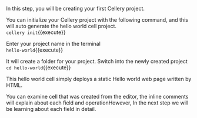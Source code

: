 In this step, you will be creating your first Cellery project.

You can initialize your Cellery project with the following command, and this will auto generate the hello world cell project.  
`cellery init`{{execute}}

Enter your project name in the terminal  
`hello-world`{{execute}}

It will create a folder for your project. Switch into the newly created project  
`cd hello-world`{{execute}}

This hello world cell simply deploys a static Hello world web page written by HTML.

You can examine cell that was created from the editor, the inline comments will explain about each field and operationHowever, In the next step we will be learning about each field in detail.
